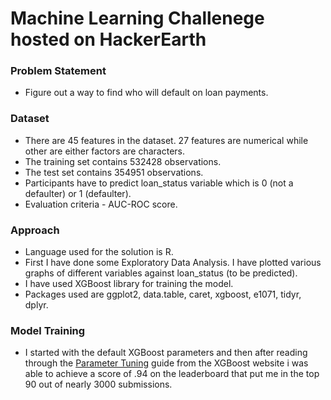 # Machine Learning Challenege hosted on HackerEarth

### Problem Statement
- Figure out a way to find who will default on loan payments.

### Dataset 
- There are 45 features in the dataset. 27 features are numerical while other are either factors are characters.
- The training set contains 532428 observations. 
- The test set contains 354951 observations.
- Participants have to predict loan_status variable which is 0 (not a defaulter) or 1 (defaulter).
- Evaluation criteria - AUC-ROC score.

### Approach
 - Language used for the solution is R.
  - First I have done some Exploratory Data Analysis. I have plotted various graphs of different variables against loan_status (to be predicted).
  - I have used XGBoost library for training the model.
  - Packages used are ggplot2, data.table, caret, xgboost, e1071, tidyr, dplyr.

### Model Training
 - I started with the default XGBoost parameters and then after reading through the [Parameter Tuning](http://xgboost.readthedocs.io/en/latest/how_to/param_tuning.html) guide from the XGBoost website i was able to achieve a score of .94 on the leaderboard that put me in the top 90 out of nearly 3000 submissions.